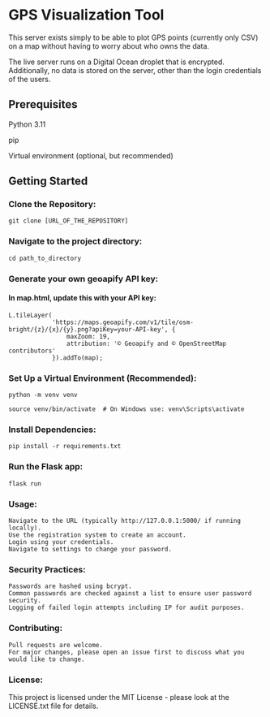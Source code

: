 # GPS Visualization Tool

This server exists simply to be able to plot GPS points (currently only CSV) on a map without having to worry about who owns the data.

The live server runs on a Digital Ocean droplet that is encrypted. Additionally, no data is stored on the server, other than
the login credentials of the users.

## Prerequisites

Python 3.11

pip

Virtual environment (optional, but recommended)

## Getting Started

### Clone the Repository:

```
git clone [URL_OF_THE_REPOSITORY]
```

### Navigate to the project directory:

```
cd path_to_directory
```

### Generate your own geoapify API key:

#### In map.html, update this with your API key:

```
L.tileLayer(
            'https://maps.geoapify.com/v1/tile/osm-bright/{z}/{x}/{y}.png?apiKey=your-API-key', {
                maxZoom: 19,
                attribution: '© Geoapify and © OpenStreetMap contributors'
            }).addTo(map);
```

### Set Up a Virtual Environment (Recommended):

```
python -m venv venv

source venv/bin/activate  # On Windows use: venv\Scripts\activate
```

### Install Dependencies:

```
pip install -r requirements.txt
```

### Run the Flask app:

```
flask run
```

### Usage:

```
Navigate to the URL (typically http://127.0.0.1:5000/ if running locally).
Use the registration system to create an account.
Login using your credentials.
Navigate to settings to change your password.
```

### Security Practices:

```
Passwords are hashed using bcrypt.
Common passwords are checked against a list to ensure user password security.
Logging of failed login attempts including IP for audit purposes.
```

### Contributing:

```
Pull requests are welcome. 
For major changes, please open an issue first to discuss what you would like to change.
```

### License:

This project is licensed under the MIT License - please look at the LICENSE.txt file for details.
